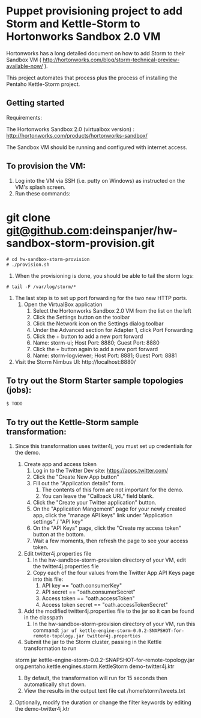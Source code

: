 # Puppet provisioning project to add Storm and Kettle-Storm to Hortonworks Sandbox 2.0 VM

Hortonworks has a long detailed document on how to add Storm to their Sandbox VM ( http://hortonworks.com/blog/storm-technical-preview-available-now/ ).

This project automates that process plus the process of installing the Pentaho Kettle-Storm project.

## Getting started

Requirements:

The Hortonworks Sandbox 2.0 (virtualbox version) : http://hortonworks.com/products/hortonworks-sandbox/

The Sandbox VM should be running and configured with internet access.

## To provision the VM:

1. Log into the VM via SSH (i.e. putty on Windows) as instructed on the VM's splash screen.
1. Run these commands:
  # git clone git@github.com:deinspanjer/hw-sandbox-storm-provision.git
```
# cd hw-sandbox-storm-provision
# ./provision.sh
```
1. When the provisioning is done, you should be able to tail the storm logs:
```
# tail -F /var/log/storm/*
```
1. The last step is to set up port forwarding for the two new HTTP ports.
    1. Open the VirtualBox application
		1. Select the Hortonworks Sandbox 2.0 VM from the list on the left
		1. Click the Settings button on the toolbar
		1. Click the Network icon on the Settings dialog toolbar
		1. Under the Advanced section for Adapter 1, click Port Forwarding
		1. Click the + button to add a new port forward
		1. Name: storm-ui; Host Port: 8880; Guest Port: 8880
		1. Click the + button again to add a new port forward
		1. Name: storm-logviewer; Host Port: 8881; Guest Port: 8881
1. Visit the Storm Nimbus UI: http://localhost:8880/

## To try out the Storm Starter sample topologies (jobs):
    $ TODO

## To try out the Kettle-Storm sample transformation:

1. Since this transformation uses twitter4j, you must set up credentials for the demo.
    1. Create app and access token
        1. Log in to the Twitter Dev site:  https://apps.twitter.com/
        1. Click the "Create New App button"
        1. Fill out the "Application details" form.
            1. The contents of this form are not important for the demo.
            1. You can leave the "Callback URL" field blank.
        1. Click the "Create your Twitter application" button.
        1. On the "Application Mangement" page for your newly created app, click the "manage API keys" link under "Application settings" / "API key"
        1. On the "API Keys" page, click the "Create my access token" button at the bottom.
        1. Wait a few moments, then refresh the page to see your access token.
    1. Edit twitter4j.properties file
        1. In the hw-sandbox-storm-provision directory of your VM, edit the twitter4j.properties file
        1. Copy each of the four values from the Twitter App API Keys page into this file:
            1. API key == "oath.consumerKey"
            1. API secret == "oath.consumerSecret"
            1. Access token == "oath.accessToken"
            1. Access token secret == "oath.accessTokenSecret"
    1. Add the modified twitter4j.properties file to the jar so it can be found in the classpath
        1. In the hw-sandbox-storm-provision directory of your VM, run this command:
    ```jar uf kettle-engine-storm-0.0.2-SNAPSHOT-for-remote-topology.jar twitter4j.properties```
    1. Submit the jar to the Storm cluster, passing in the Kettle transformation to run

    storm jar kettle-engine-storm-0.0.2-SNAPSHOT-for-remote-topology.jar org.pentaho.kettle.engines.storm.KettleStorm demo-twitter4j.ktr

    1. By default, the transformation will run for 15 seconds then automatically shut down.
    1. View the results in the output text file
    cat /home/storm/tweets.txt
1. Optionally, modify the duration or change the filter keywords by editing the demo-twitter4j.ktr
